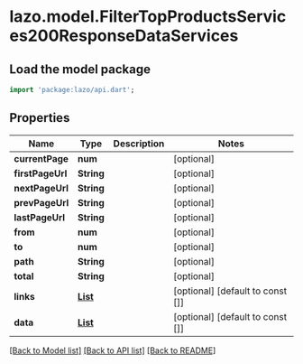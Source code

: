# lazo.model.FilterTopProductsServices200ResponseDataServices

## Load the model package
```dart
import 'package:lazo/api.dart';
```

## Properties
Name | Type | Description | Notes
------------ | ------------- | ------------- | -------------
**currentPage** | **num** |  | [optional] 
**firstPageUrl** | **String** |  | [optional] 
**nextPageUrl** | **String** |  | [optional] 
**prevPageUrl** | **String** |  | [optional] 
**lastPageUrl** | **String** |  | [optional] 
**from** | **num** |  | [optional] 
**to** | **num** |  | [optional] 
**path** | **String** |  | [optional] 
**total** | **String** |  | [optional] 
**links** | [**List<FilterTopSellers200ResponseDataLinksInner>**](FilterTopSellers200ResponseDataLinksInner.md) |  | [optional] [default to const []]
**data** | [**List<ServiceShowData>**](ServiceShowData.md) |  | [optional] [default to const []]

[[Back to Model list]](../README.md#documentation-for-models) [[Back to API list]](../README.md#documentation-for-api-endpoints) [[Back to README]](../README.md)


